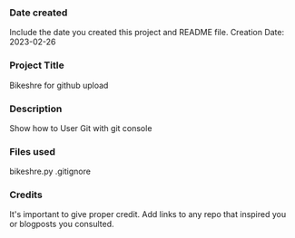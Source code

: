 ### Date created
Include the date you created this project and README file.
Creation Date: 2023-02-26

### Project Title
Bikeshre for github upload

### Description
Show how to User Git with git console

### Files used
bikeshre.py
.gitignore

### Credits
It's important to give proper credit. Add links to any repo that inspired you or blogposts you consulted.

